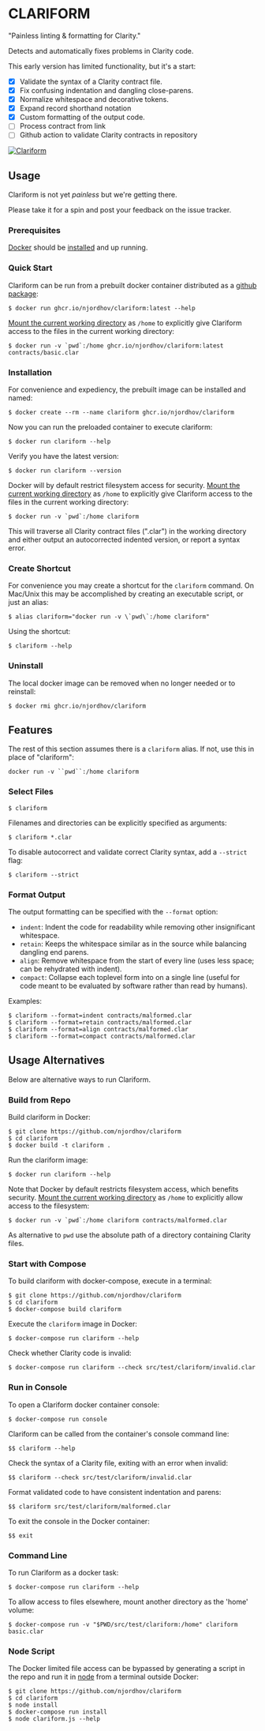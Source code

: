 # CLARIFORM

"Painless linting & formatting for Clarity."

Detects and automatically fixes problems in Clarity code.

This early version has limited functionality, but it's a start:

- [x] Validate the syntax of a Clarity contract file.
- [x] Fix confusing indentation and dangling close-parens.
- [x] Normalize whitespace and decorative tokens.
- [x] Expand record shorthand notation
- [x] Custom formatting of the output code.
- [ ] Process contract from link
- [ ] Github action to validate Clarity contracts in repository

[![Clariform](https://github.com/njordhov/clariform/actions/workflows/main.yml/badge.svg)](https://github.com/njordhov/clariform/actions/workflows/main.yml)

## Usage

Clariform is not yet *painless* but we're getting there.

Please take it for a spin and post your feedback on the issue tracker.

### Prerequisites

[Docker](https://www.docker.com/) should be [installed](https://docs.docker.com/engine/install/) and up running.

### Quick Start

Clariform can be run from a prebuilt docker container distributed as a 
[github package](https://github.com/njordhov/clariform/pkgs/container/clariform):

```
$ docker run ghcr.io/njordhov/clariform:latest --help
```

[Mount the current working directory](https://docs.docker.com/engine/reference/commandline/run/#mount-volume--v---read-only) as `/home` to explicitly give Clariform access to the files in the 
current working directory:

```
$ docker run -v `pwd`:/home ghcr.io/njordhov/clariform:latest contracts/basic.clar
```

### Installation

For convenience and expediency, the prebuilt image can be installed and named:

```
$ docker create --rm --name clariform ghcr.io/njordhov/clariform
```

Now you can run the preloaded container to execute clariform:

```
$ docker run clariform --help
```

Verify you have the latest version:

```
$ docker run clariform --version
```

Docker will by default restrict filesystem access for security.
[Mount the current working directory](https://docs.docker.com/engine/reference/commandline/run/#mount-volume--v---read-only) as `/home` to explicitly give Clariform access to the files in the 
current working directory:

```
$ docker run -v `pwd`:/home clariform
```

This will traverse all Clarity contract files (".clar") in the working directory and either
output an autocorrected indented version, or report a syntax error.

### Create Shortcut

For convenience you may create a shortcut for the `clariform` command. 
On Mac/Unix this may be accomplished by creating an executable script, or just an alias: 

```
$ alias clariform="docker run -v \`pwd\`:/home clariform"
```

Using the shortcut:

```
$ clariform --help
```

### Uninstall

The local docker image can be removed when no longer needed or to reinstall: 

```
$ docker rmi ghcr.io/njordhov/clariform
```

## Features

The rest of this section assumes there is a `clariform` alias. 
If not, use this in place of "clariform":
 
`docker run -v ``pwd``:/home clariform` 

### Select Files

```
$ clariform
```

Filenames and directories can be explicitly specified as arguments:

```
$ clariform *.clar
```

To disable autocorrect and validate correct Clarity syntax, add a `--strict` flag:

```
$ clariform --strict
```

### Format Output

The output formatting can be specified with the `--format` option:

* `indent`: Indent the code for readability while removing other insignificant whitespace.
* `retain`: Keeps the whitespace similar as in the source while balancing dangling end parens.
* `align`: Remove whitespace from the start of every line (uses less space; can be rehydrated with indent).
* `compact`: Collapse each toplevel form into on a single line (useful for code meant to be evaluated by software rather than read by humans). 

Examples:

```
$ clariform --format=indent contracts/malformed.clar
$ clariform --format=retain contracts/malformed.clar   
$ clariform --format=align contracts/malformed.clar  
$ clariform --format=compact contracts/malformed.clar
```

## Usage Alternatives 

Below are alternative ways to run Clariform.
 
### Build from Repo

Build clariform in Docker:

```
$ git clone https://github.com/njordhov/clariform   
$ cd clariform   
$ docker build -t clariform .  
```

Run the clariform image:

```
$ docker run clariform --help
```

Note that Docker by default restricts filesystem access, which benefits security.
[Mount the current working directory](https://docs.docker.com/engine/reference/commandline/run/#mount-volume--v---read-only) as `/home` to explicitly allow access to the filesystem:

```
$ docker run -v `pwd`:/home clariform contracts/malformed.clar
```

As alternative to ``pwd`` use the absolute path of a directory containing Clarity files.
 
### Start with Compose

To build clariform with docker-compose, execute in a terminal:

```
$ git clone https://github.com/njordhov/clariform    
$ cd clariform   
$ docker-compose build clariform  
```

Execute the `clariform` image in Docker: 

```
$ docker-compose run clariform --help
```

Check whether Clarity code is invalid:

```
$ docker-compose run clariform --check src/test/clariform/invalid.clar
```

### Run in Console

To open a Clariform docker container console: 
 
```
$ docker-compose run console  
```

Clariform can be called from the container's console command line:

```
$$ clariform --help
```

Check the syntax of a Clarity file, exiting with an error when invalid:

```
$$ clariform --check src/test/clariform/invalid.clar
```

Format validated code to have consistent indentation and parens:

```
$$ clariform src/test/clariform/malformed.clar
```

To exit the console in the Docker container:

```
$$ exit
```

### Command Line 

To run Clariform as a docker task:

```
$ docker-compose run clariform --help
```

To allow access to files elsewhere, mount another directory as the 'home' volume:

```
$ docker-compose run -v "$PWD/src/test/clariform:/home" clariform basic.clar
```

### Node Script

The Docker limited file access can be bypassed by generating a script in
the repo and run it in [node](https://nodejs.org/en/) from a terminal outside Docker:

```
$ git clone https://github.com/njordhov/clariform    
$ cd clariform  
$ node install  
$ docker-compose run install  
$ node clariform.js --help
```  


